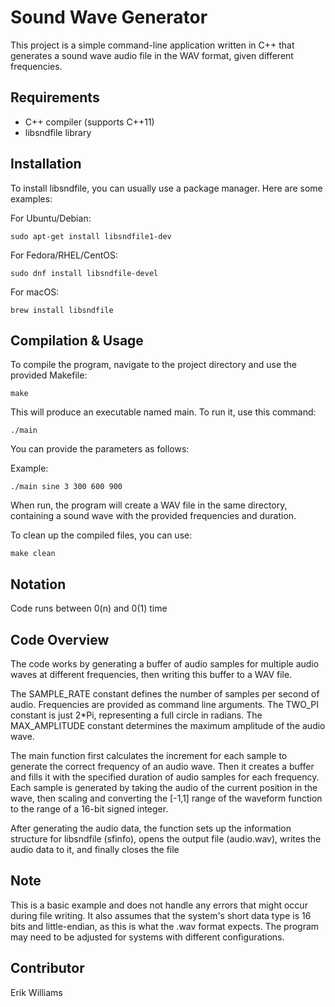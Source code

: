 # Sound Wave Generator

This project is a simple command-line application written in C++ that generates a sound wave audio file in the WAV format, given different frequencies.

## Requirements

- C++ compiler (supports C++11)
- libsndfile library

## Installation

To install libsndfile, you can usually use a package manager. Here are some examples:

For Ubuntu/Debian:

```
sudo apt-get install libsndfile1-dev
```

For Fedora/RHEL/CentOS:

```
sudo dnf install libsndfile-devel
```

For macOS:

```
brew install libsndfile
```

## Compilation & Usage

To compile the program, navigate to the project directory and use the provided Makefile:

```
make
```

This will produce an executable named main. To run it, use this command:

```
./main
```

You can provide the parameters as follows:
<filename> <frequency> <duration> <waveform>

Example:

```
./main sine 3 300 600 900
```

When run, the program will create a WAV file in the same directory, containing a sound wave with the provided frequencies and duration.

To clean up the compiled files, you can use:

```
make clean
```

## Notation

Code runs between 0(n) and 0(1) time

## Code Overview

The code works by generating a buffer of audio samples for multiple audio waves at different frequencies, then writing this buffer to a WAV file.

The SAMPLE_RATE constant defines the number of samples per second of audio. Frequencies are provided as command line arguments. The TWO_PI constant is just 2\*Pi, representing a full circle in radians. The MAX_AMPLITUDE constant determines the maximum amplitude of the audio wave.

The main function first calculates the increment for each sample to generate the correct frequency of an audio wave. Then it creates a buffer and fills it with the specified duration of audio samples for each frequency. Each sample is generated by taking the audio of the current position in the wave, then scaling and converting the [-1,1] range of the waveform function to the range of a 16-bit signed integer.

After generating the audio data, the function sets up the information structure for libsndfile (sfinfo), opens the output file (audio.wav), writes the audio data to it, and finally closes the file

## Note

This is a basic example and does not handle any errors that might occur during file writing. It also assumes that the system's short data type is 16 bits and little-endian, as this is what the .wav format expects. The program may need to be adjusted for systems with different configurations.

## Contributor

Erik Williams
